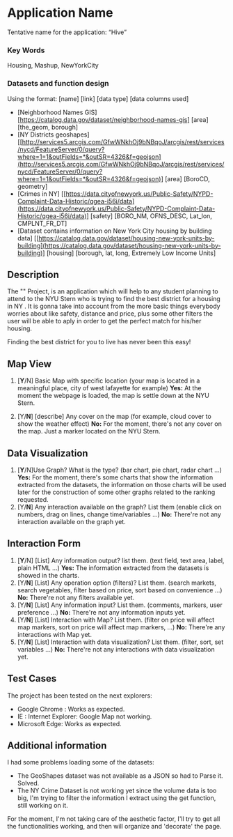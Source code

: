 # Application Name

Tentative name for the application: “Hive”


### Key Words
Housing, Mashup, NewYorkCity

### Datasets and function design
Using the format: [name] [link] [data type] [data columns used]
* [Neighborhood Names GIS] [https://catalog.data.gov/dataset/neighborhood-names-gis] [area] [the_geom, borough]
*  [NY Districts geoshapes] [[http://services5.arcgis.com/GfwWNkhOj9bNBqoJ/arcgis/rest/services/nycd/FeatureServer/0/query?where=1=1&outFields=*&outSR=4326&f=geojson](http://services5.arcgis.com/GfwWNkhOj9bNBqoJ/arcgis/rest/services/nycd/FeatureServer/0/query?where=1=1&outFields=*&outSR=4326&f=geojson)] [area] [BoroCD, geometry]
* [Crimes in NY] [[https://data.cityofnewyork.us/Public-Safety/NYPD-Complaint-Data-Historic/qgea-i56i/data](https://data.cityofnewyork.us/Public-Safety/NYPD-Complaint-Data-Historic/qgea-i56i/data)] [safety] [BORO_NM, OFNS_DESC, Lat_lon, CMPLNT_FR_DT]
* [Dataset contains information on New York City housing by building data] [[https://catalog.data.gov/dataset/housing-new-york-units-by-building](https://catalog.data.gov/dataset/housing-new-york-units-by-building)] [housing] [borough, lat, long, Extremely Low Income Units]

## Description


The "" Project, is an application which will help to any student planning to attend to the NYU Stern who is trying to find the best district for a housing in NY . It is gonna take into account from the more basic things everybody worries about like safety, distance and price, plus some other filters the user will be able to aply in order to get the perfect match for his/her housing.

Finding the best district for you to live has never been this easy!

## Map View
1.  [**Y**/N] Basic Map with specific location (your map is located in a meaningful place, city of west lafayette for example)
**Yes:** At the moment the webpage is loaded, the map is settle down at the NYU Stern.

2.  [Y/**N**] [describe] Any cover on the map (for example, cloud cover to show the weather effect)
**No:** For the moment, there's not any cover on the map. Just a marker located on the NYU Stern.

## Data Visualization

1.  [**Y**/N]Use Graph? What is the type? (bar chart, pie chart, radar chart ...)
**Yes:** For the  moment, there's some charts that show the information extracted from the datasets, the information on those charts will be used later for the construction of some other graphs related to the ranking requested.
2.  [Y/**N**] Any interaction available on the graph? List them (enable click on numbers, drag on lines, change time/variables ...)
**No:** There're not any interaction available on the graph yet.


## Interaction Form


1.  [**Y**/N] [List] Any information output? list them. (text field, text area, label, plain HTML ...)
**Yes:** The information extracted from the datasets is showed in the charts.
2.  [Y/**N**] [List] Any operation option (filters)? List them. (search markets, search vegetables, filter based on price, sort based on convenience ...)
 **No:** There're not any filters available yet.
3.  [Y/**N**] [List] Any information input? List them. (comments, markers, user preference ...)
**No:** There're not any information inputs yet.
4.  [Y/**N**] [List] Interaction with Map? List them. (filter on price will affect map markers, sort on price will affect map markers, ...)
**No:** There're any interactions with Map yet.
5.  [Y/**N**] [List] Interaction with data visualization? List them. (filter, sort, set variables ...)
**No:** There're not any interactions with data visualization yet.

## Test Cases
The project has been tested on the next explorers:
* Google Chrome : Works as expected.
* IE : Internet Explorer: Google Map not working.
* Microsoft Edge: Works as expected.



## Additional information

I had some problems loading some of the datasets:
*  The GeoShapes dataset was not available as a JSON so had to Parse it. Solved.
* The NY Crime Dataset is not working yet since the volume data is too big, I'm trying to filter the information I extract using the get function, still working on it.

For the moment, I'm not taking care of the aesthetic factor, I'll try to get all the functionalities working, and then will organize and 'decorate' the page.
